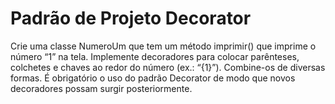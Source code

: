 # Padrão de Projeto Decorator

Crie uma classe NumeroUm que tem um método imprimir() que imprime o número “1” na tela. Implemente decoradores para colocar parênteses, colchetes e chaves ao redor do número (ex.: “{1}”). Combine-os de diversas formas. É obrigatório o uso do padrão Decorator de modo que novos decoradores possam surgir posteriormente.
